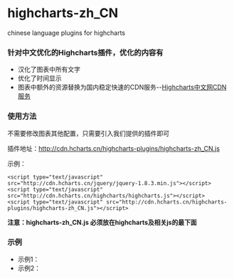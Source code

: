 # highcharts-zh_CN
chinese language plugins for highcharts

### 针对中文优化的Highcharts插件，优化的内容有

* 汉化了图表中所有文字
* 优化了时间显示
* 图表中额外的资源替换为国内稳定快速的CDN服务--[Highcharts中文网CDN服务](http://cdn.hcharts.cn)


### 使用方法

不需要修改图表其他配置，只需要引入我们提供的插件即可

插件地址：http://cdn.hcharts.cn/highcharts-plugins/highcharts-zh_CN.js

示例：
```
<script type="text/javascript" src="http://cdn.hcharts.cn/jquery/jquery-1.8.3.min.js"></script>
<script type="text/javascript" src="http://cdn.hcharts.cn/highcharts/highcharts.js"></script>
<script type="text/javascript" src="http://cdn.hcharts.cn/highcharts-plugins/highcharts-zh_CN.js"></script>
```

**注意：highcharts-zh_CN.js 必须放在highcharts及相关js的最下面**

### 示例

* 示例1：
* 示例2：

